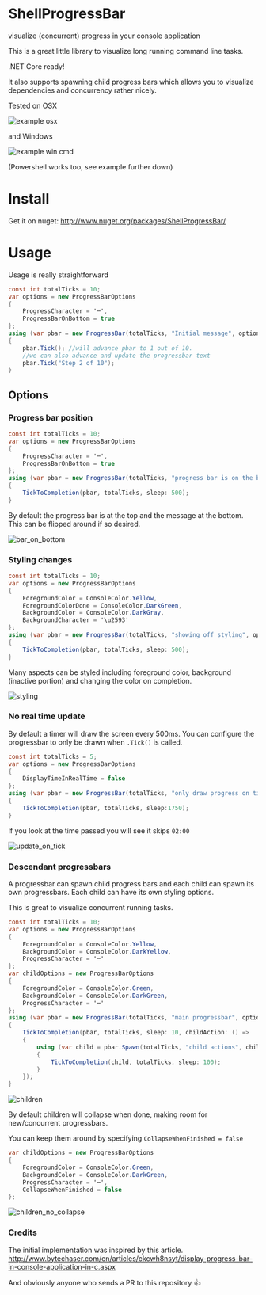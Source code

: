 ShellProgressBar
===================
visualize (concurrent) progress in your console application

This is a great little library to visualize long running command line tasks.

.NET Core ready!

It also supports spawning child progress bars which allows you to visualize dependencies and concurrency rather nicely.

Tested on OSX 

![example osx](https://github.com/Mpdreamz/shellprogressbar/raw/master/doc/pbar-osx.gif)

and Windows 

![example win cmd](https://github.com/Mpdreamz/shellprogressbar/raw/master/doc/pbar-windows.gif)

(Powershell works too, see example further down)

# Install 

Get it on nuget: http://www.nuget.org/packages/ShellProgressBar/

# Usage 

Usage is really straightforward

```csharp
const int totalTicks = 10;
var options = new ProgressBarOptions
{
    ProgressCharacter = '─',
    ProgressBarOnBottom = true
};
using (var pbar = new ProgressBar(totalTicks, "Initial message", options))
{
    pbar.Tick(); //will advance pbar to 1 out of 10.
    //we can also advance and update the progressbar text
    pbar.Tick("Step 2 of 10"); 
}
```

## Options

### Progress bar position

```csharp
const int totalTicks = 10;
var options = new ProgressBarOptions
{
	ProgressCharacter = '─',
	ProgressBarOnBottom = true
};
using (var pbar = new ProgressBar(totalTicks, "progress bar is on the bottom now", options))
{
	TickToCompletion(pbar, totalTicks, sleep: 500);
}
```

By default the progress bar is at the top and the message at the bottom.
This can be flipped around if so desired.

![bar_on_bottom](https://github.com/Mpdreamz/shellprogressbar/raw/master/doc/bar-on-bottom-osx.gif)

### Styling changes

```csharp
const int totalTicks = 10;
var options = new ProgressBarOptions
{
	ForegroundColor = ConsoleColor.Yellow,
	ForegroundColorDone = ConsoleColor.DarkGreen,
	BackgroundColor = ConsoleColor.DarkGray,
	BackgroundCharacter = '\u2593'
};
using (var pbar = new ProgressBar(totalTicks, "showing off styling", options))
{
	TickToCompletion(pbar, totalTicks, sleep: 500);
}
```

Many aspects can be styled including foreground color, background (inactive portion)
and changing the color on completion.

![styling](https://github.com/Mpdreamz/shellprogressbar/raw/master/doc/styling-windows.gif)


### No real time update

By default a timer will draw the screen every 500ms. You can configure the progressbar 
to only be drawn when `.Tick()` is called.

```csharp
const int totalTicks = 5;
var options = new ProgressBarOptions
{
	DisplayTimeInRealTime = false
};
using (var pbar = new ProgressBar(totalTicks, "only draw progress on tick", options))
{
	TickToCompletion(pbar, totalTicks, sleep:1750);
}
```

If you look at the time passed you will see it skips `02:00`


![update_on_tick](https://github.com/Mpdreamz/shellprogressbar/raw/master/doc/update-on-tick-osx.gif)

### Descendant progressbars

A progressbar can spawn child progress bars and each child can spawn
its own progressbars. Each child can have its own styling options.

This is great to visualize concurrent running tasks.

```csharp
const int totalTicks = 10;
var options = new ProgressBarOptions
{
	ForegroundColor = ConsoleColor.Yellow,
	BackgroundColor = ConsoleColor.DarkYellow,
	ProgressCharacter = '─'
};
var childOptions = new ProgressBarOptions
{
	ForegroundColor = ConsoleColor.Green,
	BackgroundColor = ConsoleColor.DarkGreen,
	ProgressCharacter = '─'
};
using (var pbar = new ProgressBar(totalTicks, "main progressbar", options))
{
	TickToCompletion(pbar, totalTicks, sleep: 10, childAction: () =>
	{
		using (var child = pbar.Spawn(totalTicks, "child actions", childOptions))
		{
			TickToCompletion(child, totalTicks, sleep: 100);
		}
	});
}
```

![children](https://github.com/Mpdreamz/shellprogressbar/raw/master/doc/children-osx.gif)

By default children will collapse when done, making room for new/concurrent progressbars.

You can keep them around by specifying `CollapseWhenFinished = false`

```csharp
var childOptions = new ProgressBarOptions
{
	ForegroundColor = ConsoleColor.Green,
	BackgroundColor = ConsoleColor.DarkGreen,
	ProgressCharacter = '─',
	CollapseWhenFinished = false
};
```

![children_no_collapse](https://github.com/Mpdreamz/shellprogressbar/raw/master/doc/children-no-collapse-windows.gif)

### Credits 

The initial implementation was inspired by this article.
http://www.bytechaser.com/en/articles/ckcwh8nsyt/display-progress-bar-in-console-application-in-c.aspx

And obviously anyone who sends a PR to this repository :+1:
